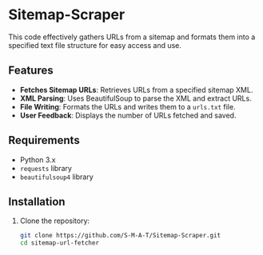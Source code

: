 # Sitemap-Scraper
This code effectively gathers URLs from a sitemap and formats them into a specified text file structure for easy access and use.

## Features

- **Fetches Sitemap URLs**: Retrieves URLs from a specified sitemap XML.
- **XML Parsing**: Uses BeautifulSoup to parse the XML and extract URLs.
- **File Writing**: Formats the URLs and writes them to a `urls.txt` file.
- **User Feedback**: Displays the number of URLs fetched and saved.

## Requirements

- Python 3.x
- `requests` library
- `beautifulsoup4` library

## Installation

1. Clone the repository:

   ```bash
   git clone https://github.com/S-M-A-T/Sitemap-Scraper.git
   cd sitemap-url-fetcher
